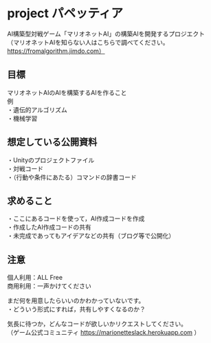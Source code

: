 # project パペッティア  
AI構築型対戦ゲーム「マリオネットAI」の構築AIを開発するプロジエクト  
（マリオネットAIを知らない人はこちらで調べてください。https://fromalgorithm.jimdo.com）

## 目標
マリオネットAIのAIを構築するAIを作ること  
例  
・遺伝的アルゴリズム  
・機械学習  

## 想定している公開資料
・Unityのプロジェクトファイル  
・対戦コード  
・（行動や条件にあたる）コマンドの辞書コード

## 求めること
・ここにあるコードを使って，AI作成コードを作成  
・作成したAI作成コードの共有  
・未完成であってもアイデアなどの共有（ブログ等で公開化）  
  
## 注意
個人利用：ALL Free  
商用利用：一声かけてください


まだ何を用意したらいいのかわかっていないです。  
・どういう形式にすれば，共有しやすくなるのか？

気長に待つか，どんなコードが欲しいかリクエストしてください。  
（ゲーム公式コミュニティ https://marionetteslack.herokuapp.com ）
